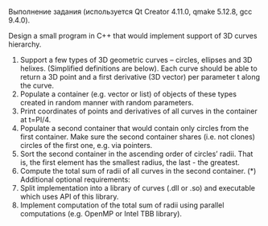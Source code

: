 Выполнение задания (используется Qt Creator 4.11.0, qmake 5.12.8, gcc 9.4.0).

Design a small program in C++ that would implement support of 3D curves hierarchy.
1. Support a few types of 3D geometric curves – circles, ellipses and 3D helixes. (Simplified
definitions are below). Each curve should be able to return a 3D point and a first derivative (3D
vector) per parameter t along the curve.
2. Populate a container (e.g. vector or list) of objects of these types created in random manner with
random parameters.
3. Print coordinates of points and derivatives of all curves in the container at t=PI/4.
4. Populate a second container that would contain only circles from the first container. Make sure the
second container shares (i.e. not clones) circles of the first one, e.g. via pointers.
5. Sort the second container in the ascending order of circles’ radii. That is, the first element has the
smallest radius, the last - the greatest.
6. Compute the total sum of radii of all curves in the second container.
(*) Additional optional requirements:
7. Split implementation into a library of curves (.dll or .so) and executable which uses API of this
library.
8. Implement computation of the total sum of radii using parallel computations (e.g. OpenMP or Intel
TBB library).
